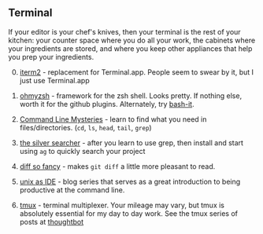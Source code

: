 ## Terminal

If your editor is your chef's knives, then your terminal is the rest of your kitchen: your counter space where you do all your work, the cabinets where your ingredients are stored, and where you keep other appliances that help you prep your ingredients.

0. [iterm2](https://www.iterm2.com/features.html) - replacement for Terminal.app. People seem to swear by it, but I just use Terminal.app

1. [ohmyzsh](http://ohmyz.sh/) - framework for the zsh shell. Looks pretty. If nothing else, worth it for the github plugins. Alternately, try [bash-it](https://github.com/Bash-it/bash-it).

2. [Command Line Mysteries](https://github.com/veltman/clmystery) - learn to find what you need in files/directories. (`cd`, `ls`, `head`, `tail`, `grep`)

3. [the silver searcher](https://github.com/ggreer/the_silver_searcher) - after you learn to use grep, then install and start using `ag` to quickly search your project

2. [diff so fancy](https://github.com/so-fancy/diff-so-fancy) - makes `git diff` a little more pleasant to read.

4. [unix as IDE](https://sanctum.geek.nz/arabesque/series/unix-as-ide/) - blog series that serves as a great introduction to being productive at the command line.

3. [tmux](https://tmux.github.io/) - terminal multiplexer. Your mileage may vary, but tmux is absolutely essential for my day to day work. See the tmux series of posts at [thoughtbot](https://robots.thoughtbot.com/a-tmux-crash-course)
